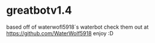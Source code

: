 # greatbotv1.4
based off of waterwofl5918´s waterbot check them out at https://github.com/WaterWolf5918
enjoy :D
